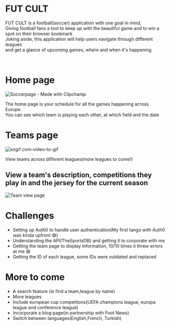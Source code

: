 

 <h1>FUT CULT</h1>
 <p>FUT CULT is a football(soccer) application with one goal in mind, <br>
 Giving football fans a tool to keep up with the beautiful game and to win a spot on their browser bookmark<br>
Joking aside, this application will help users navigate through different leagues <br>and get a glance of upcoming games, where and when it's happening </p>
<br>


<h1>Home page</h1>

![Soccerpage - Made with Clipchamp](https://github.com/Mansurmohamed/Soccer-app/assets/77082103/c8e7e32a-5deb-45dc-99fe-bc9ab872e83d)

<p>The home page is your schedule for all the games happening across Europe.<br>
You can see which team is playing each other, at which field and the date </p>

<h1>Teams page</h1>

![ezgif com-video-to-gif](https://github.com/Mansurmohamed/Fut-Cult/assets/77082103/e2ee7b81-9d50-4790-9e09-a098df5f10b4)

<p>View teams across different leagues(more leagues to come!)</p>

<h2>View a team's description, competitions they play in and the jersey for the current season </h2>

![Team view page](https://github.com/Mansurmohamed/Fut-Cult/assets/77082103/8f15475d-fdb0-497f-bc47-6cc077a24d39)



<h1>Challenges</h1>
<ul>
 <li>Setting up Auth0 to handle user authentication(My first tango with Auth0 was kinda upfront 😅)</li>
  <li>Understanding the API(TheSportsDB) and getting it to corporate with me</li>
  <li>Getting the team page to display information, 10/10 times it threw errors at me 😅</li>
  <li>Getting the ID of each league, some IDs were outdated and replaced</li>
</ul>

<h1>More to come</h1>
<ul>
 <li>A search feature (ie find a team,league by name)</li>
 <li>More leagues</li>
 <li>Include european cup competitons(UEFA champions league, europa league and conference league)</li>
 <li>Incorporate a blog page(in partnership with Foot News)</li>
 <li>Switch between languages(English,French, Turkish)</li>
</ul>

